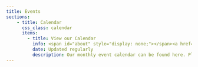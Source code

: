 ```yaml
---
title: Events
sections:
    - title: Calendar
      css_class: calendar
      items:
        - title: View our Calendar
          info: <span id="about" style="display: none;"></span><a href="https://calendar.google.com/calendar/embed?src=cruxansata.calendar%40oto-usa.org&ctz=America%2FDenver" target="_blank">Google Calendar</a>
          date: Updated regularly
          description: Our monthly event calendar can be found here. Please watch our calendar or our <a href="https://www.facebook.com/CruxAnsataOTO/" target="_blank">Facebook</a> for upcoming online events while we wait for a safe and appropriate way to reopen the temple for future in-person events.
---
```

